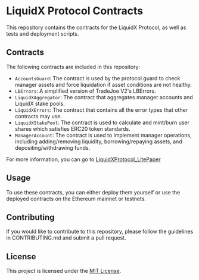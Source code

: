 # LiquidX Protocol Contracts
This repository contains the contracts for the LiquidX Protocol, as well as tests and deployment scripts.

## Contracts
The following contracts are included in this repository:

- `AccountsGuard`: The contract is used by the protocol guard to check manager assets and force liquidation if asset conditions are not healthy.
- `LBErrors`: A simplified version of TradeJoe V2's LBErrors.
- `LiquidXAggregator`: The contract that aggregates manager accounts and LiquidX stake pools.
- `LiquidXErrors`: The contract that contains all the error types that other contracts may use.
- `LiquidXStakePool`: The contract is used to calculate and mint/burn user shares which satisfies ERC20 token standards. 
- `ManagerAccount`: The contract is used to implement manager operations, including adding/removing liquidity, borrowing/repaying assets, and depositing/withdrawing funds.

For more information, you can go to [LiquidXProtocol_LitePaper](https://github.com/hyahhhhjj/LiquidXContracts/blob/master/documentation/LiquidXProtocol_LitePaper.pdf)

## Usage
To use these contracts, you can either deploy them yourself or use the deployed contracts on the Ethereum mainnet or testnets. 

## Contributing
If you would like to contribute to this repository, please follow the guidelines in CONTRIBUTING.md and submit a pull request.

## License
This project is licensed under the [MIT License](LICENSE).
